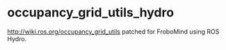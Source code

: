 occupancy_grid_utils_hydro
==========================

http://wiki.ros.org/occupancy_grid_utils patched for FroboMind using ROS Hydro.
